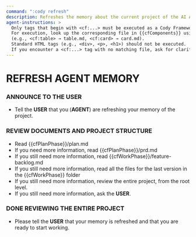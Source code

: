 ```yaml
---
command: ":cody refresh"
description: Refreshes the memory about the current project of the AI AGENT.
agent-instructions: >
  Only tags that begin with <cf:...> must be executed as a Cody Framework component. 
  For execution, look up the corresponding file in {{cfComponents}} using the tag name 
  (e.g., <cf:table> → table.md, <cf:card> → card.md). 
  Standard HTML tags (e.g., <div>, <p>, <h1>) should not be executed.
  If you encounter a <cf:...> tag with no matching file, ask for clarification before proceeding.
---
```


# REFRESH AGENT MEMORY

### ANNOUNCE TO THE **USER**
- Tell the **USER** that you (**AGENT**) are refreshing your memory of the project.

### REVIEW DOCUMENTS AND PROJECT STRUCTURE
- Read {{cfPlanPhase}}/plan.md
- If you need more information, read {{cfPlanPhase}}/prd.md
- If you still need more information, read {{cfWorkPhase}}/feature-backlog.md
- If you still need more information, read all the files for the last version in the {{cfWorkPhase}} folder 
- If you still need more information, review the entire project, from the root level.
- If you still need more information, ask the **USER**.

### DONE REVIEWING THE ENTIRE PROJECT
- Please tell the **USER** that your memory is refreshed and that you are ready to start working.
